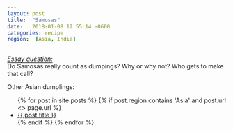 ```yaml
---
layout: post
title:  "Samosas"
date:   2018-01-08 12:55:14 -0600
categories: recipe
region:  [Asia, India]
---
```


<span style="border-bottom: 1px solid black;">*Essay question:*</span><br/>
Do Samosas really count as dumpings?  Why or why not?  Who gets to make that call?

<!--
Other Indian dumplings:
<ul>
    {% for post in site.posts  %}
        {%  if post.region contains 'India' and post.url <> page.url %} 
            <li>
                <a href="{{ site.baseurl }}{{ post.url }}">{{ post.title }}</a>
            </li>
        {%  endif %} 
    {% endfor %}
</ul>

-->

Other Asian dumplings:  
<ul>
    {% for post in site.posts  %}
        {%  if post.region contains 'Asia' and post.url <> page.url %} 
            <li>
                <a href="{{ site.baseurl }}{{ post.url }}">{{ post.title }}</a>
            </li>
        {%  endif %} 
    {% endfor %}
</ul>


    
<!-- 
    This is {{ page.region | array_to_sentence_string }}.  Right?
-->